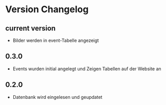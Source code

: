 # Version Changelog

## current version

- Bilder werden in event-Tabelle angezeigt

## 0.3.0

- Events wurden initial angelegt und Zeigen Tabellen auf der Website an

## 0.2.0

- Datenbank wird eingelesen und geupdatet
